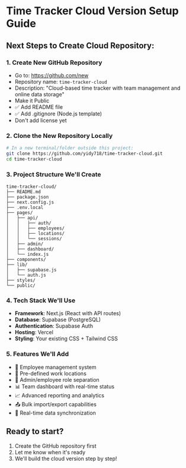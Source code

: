 # Time Tracker Cloud Version Setup Guide

## Next Steps to Create Cloud Repository:

### 1. Create New GitHub Repository
- Go to: https://github.com/new
- Repository name: `time-tracker-cloud`
- Description: "Cloud-based time tracker with team management and online data storage"
- Make it Public
- ✅ Add README file
- ✅ Add .gitignore (Node.js template)
- Don't add license yet

### 2. Clone the New Repository Locally
```bash
# In a new terminal/folder outside this project:
git clone https://github.com/yidy718/time-tracker-cloud.git
cd time-tracker-cloud
```

### 3. Project Structure We'll Create
```
time-tracker-cloud/
├── README.md
├── package.json
├── next.config.js
├── .env.local
├── pages/
│   ├── api/
│   │   ├── auth/
│   │   ├── employees/
│   │   ├── locations/
│   │   └── sessions/
│   ├── admin/
│   ├── dashboard/
│   └── index.js
├── components/
├── lib/
│   ├── supabase.js
│   └── auth.js
├── styles/
└── public/
```

### 4. Tech Stack We'll Use
- **Framework**: Next.js (React with API routes)
- **Database**: Supabase (PostgreSQL)
- **Authentication**: Supabase Auth
- **Hosting**: Vercel
- **Styling**: Your existing CSS + Tailwind CSS

### 5. Features We'll Add
- 👥 Employee management system
- 🏢 Pre-defined work locations
- 🔐 Admin/employee role separation  
- 📊 Team dashboard with real-time status
- 📈 Advanced reporting and analytics
- 📤 Bulk import/export capabilities
- 🔄 Real-time data synchronization

## Ready to start?
1. Create the GitHub repository first
2. Let me know when it's ready
3. We'll build the cloud version step by step!